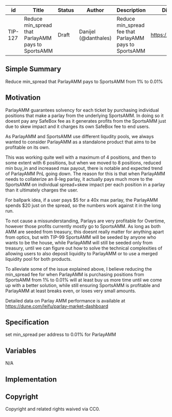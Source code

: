 | id | Title | Status | Author | Description | Discussions to | Created |
| ----------- | ----------- | ----------- | ----------- | ----------- | ----------- | ----------- |
| TIP-127 | Reduce min_spread that ParlayAMM pays to SportsAMM | Draft | Danijel (@danthales) | Reduce min_spread fee that ParlayAMM pays to SportsAMM | https://discord.gg/thales | 2023-2-17

## Simple Summary

Reduce min_spread that ParlayAMM pays to SportsAMM from 1% to 0.01%

## Motivation

ParlayAMM guarantees solvency for each ticket by purchasing individual positions that make a parlay from the underlying SportsAMM. In doing so it doesnt pay any SafeBox fee as it generates profits from the SportsAMM just due to skew impact and it charges its own SafeBox fee to end users. 

As ParlayAMM and SportsAMM use different liqudity pools, we always wanted to consider ParlayAMM as a standalone product that aims to be profitable on its own.  

This was working quite well with a maximum of 4 positions, and then to some extent with 6 positions, but when we moved to 8 positions, reduced min buy_in and increased max payout, there is notable and expected trend of ParlayAMM PnL going down. 
The reason for this is that when ParlayAMM needs to collaterize an 8-leg parlay, it actually pays much more to the SportsAMM on individual spread+skew impact per each position in a parlay than it ultimately charges the user.  

For ballpark idea, if a user pays $5 for a 40x max parlay, the ParlayAMM spends $20 just on the spread, so the numbers work against it in the long run.  

To not cause a missunderstanding, Parlays are very profitable for Overtime, however those profits currently mostly go to SportsAMM. As long as both AMM are seeded from treasury, this doesnt really matter for anything apart from optics, but with TIP-99 SportsAMM will be seeded by anyone who wants to be the house, while ParlayAMM will still be seeded only from treasury, until we can figure out how to solve the technical complexities of allowing users to also deposit liquidity to ParlayAMM or to use a merged liquidity pool for both products.  

To alleviate some of the issue explained above, I believe reducing the min_spread fee for when ParlayAMM is purchasing positions from SportsAMM from 1% to 0.01% will at least buy us more time until we come up with a better solution, while still ensuring SportsAMM is profitable and ParlayAMM at least breaks even, or loses very small amounts.
 
Detailed data on Parlay AMM performance is available at https://dune.com/leifu/parlay-market-dashboard

## Specification

set min_spread per address to 0.01% for ParlayAMM

## Variables

N/A

## Implementation


## Copyright
Copyright and related rights waived via CC0. 

